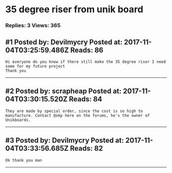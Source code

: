 # 35 degree riser from unik board

### Replies: 3 Views: 365

## \#1 Posted by: Devilmycry Posted at: 2017-11-04T03:25:59.486Z Reads: 86

```
Hi everyone do you know if there still make the 35 degree riser I need some for my future project 
Thank you
```

---
## \#2 Posted by: scrapheap Posted at: 2017-11-04T03:30:15.520Z Reads: 84

```
They are made by special order, since the cost is so high to manufacture. Contact @okp here on the forums, he's the owner of Unikboards.
```

---
## \#3 Posted by: Devilmycry Posted at: 2017-11-04T03:33:56.685Z Reads: 82

```
Ok thank you man
```

---
